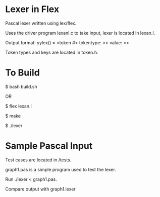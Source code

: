 # Lexer in Flex

Pascal lexer written using lex/flex.

Uses the driver program lexanl.c to take input, lexer is located in lexan.l.

Output format: 
yylex() = <token #> tokentype: <> value: <>

Token types and keys are located in token.h.

# To Build

$ bash build.sh

OR

$ flex lexan.l

$ make

$ ./lexer

# Sample Pascal Input

Test cases are located in /tests.

graph1.pas is a simple program used to test the lexer.

Run ./lexer < graph1.pas.

Compare output with graph1.lexer